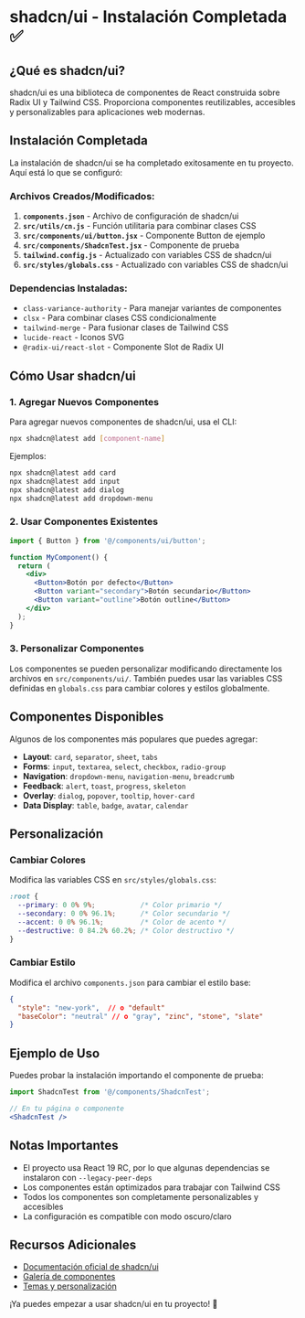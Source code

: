 # shadcn/ui - Instalación Completada ✅

## ¿Qué es shadcn/ui?

shadcn/ui es una biblioteca de componentes de React construida sobre Radix UI y Tailwind CSS. Proporciona componentes reutilizables, accesibles y personalizables para aplicaciones web modernas.

## Instalación Completada

La instalación de shadcn/ui se ha completado exitosamente en tu proyecto. Aquí está lo que se configuró:

### Archivos Creados/Modificados:

1. **`components.json`** - Archivo de configuración de shadcn/ui
2. **`src/utils/cn.js`** - Función utilitaria para combinar clases CSS
3. **`src/components/ui/button.jsx`** - Componente Button de ejemplo
4. **`src/components/ShadcnTest.jsx`** - Componente de prueba
5. **`tailwind.config.js`** - Actualizado con variables CSS de shadcn/ui
6. **`src/styles/globals.css`** - Actualizado con variables CSS de shadcn/ui

### Dependencias Instaladas:

- `class-variance-authority` - Para manejar variantes de componentes
- `clsx` - Para combinar clases CSS condicionalmente
- `tailwind-merge` - Para fusionar clases de Tailwind CSS
- `lucide-react` - Iconos SVG
- `@radix-ui/react-slot` - Componente Slot de Radix UI

## Cómo Usar shadcn/ui

### 1. Agregar Nuevos Componentes

Para agregar nuevos componentes de shadcn/ui, usa el CLI:

```bash
npx shadcn@latest add [component-name]
```

Ejemplos:
```bash
npx shadcn@latest add card
npx shadcn@latest add input
npx shadcn@latest add dialog
npx shadcn@latest add dropdown-menu
```

### 2. Usar Componentes Existentes

```jsx
import { Button } from '@/components/ui/button';

function MyComponent() {
  return (
    <div>
      <Button>Botón por defecto</Button>
      <Button variant="secondary">Botón secundario</Button>
      <Button variant="outline">Botón outline</Button>
    </div>
  );
}
```

### 3. Personalizar Componentes

Los componentes se pueden personalizar modificando directamente los archivos en `src/components/ui/`. También puedes usar las variables CSS definidas en `globals.css` para cambiar colores y estilos globalmente.

## Componentes Disponibles

Algunos de los componentes más populares que puedes agregar:

- **Layout**: `card`, `separator`, `sheet`, `tabs`
- **Forms**: `input`, `textarea`, `select`, `checkbox`, `radio-group`
- **Navigation**: `dropdown-menu`, `navigation-menu`, `breadcrumb`
- **Feedback**: `alert`, `toast`, `progress`, `skeleton`
- **Overlay**: `dialog`, `popover`, `tooltip`, `hover-card`
- **Data Display**: `table`, `badge`, `avatar`, `calendar`

## Personalización

### Cambiar Colores

Modifica las variables CSS en `src/styles/globals.css`:

```css
:root {
  --primary: 0 0% 9%;           /* Color primario */
  --secondary: 0 0% 96.1%;      /* Color secundario */
  --accent: 0 0% 96.1%;         /* Color de acento */
  --destructive: 0 84.2% 60.2%; /* Color destructivo */
}
```

### Cambiar Estilo

Modifica el archivo `components.json` para cambiar el estilo base:

```json
{
  "style": "new-york",  // o "default"
  "baseColor": "neutral" // o "gray", "zinc", "stone", "slate"
}
```

## Ejemplo de Uso

Puedes probar la instalación importando el componente de prueba:

```jsx
import ShadcnTest from '@/components/ShadcnTest';

// En tu página o componente
<ShadcnTest />
```

## Notas Importantes

- El proyecto usa React 19 RC, por lo que algunas dependencias se instalaron con `--legacy-peer-deps`
- Los componentes están optimizados para trabajar con Tailwind CSS
- Todos los componentes son completamente personalizables y accesibles
- La configuración es compatible con modo oscuro/claro

## Recursos Adicionales

- [Documentación oficial de shadcn/ui](https://ui.shadcn.com/)
- [Galería de componentes](https://ui.shadcn.com/docs/components)
- [Temas y personalización](https://ui.shadcn.com/docs/theming)

¡Ya puedes empezar a usar shadcn/ui en tu proyecto! 🎉






